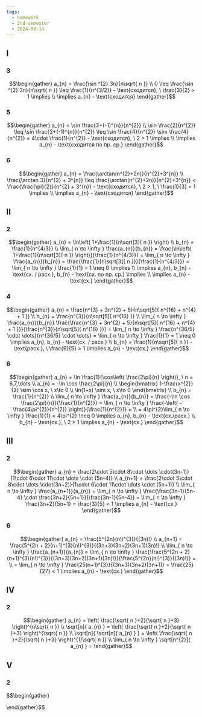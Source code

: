 ```yaml
---
tags:
  - homework
  - 2nd-semester
  - 2024-09-14
---
```

## I

### 3

$$\begin{gather}
a_{n} = \frac{\sin ^{2} 3n}{n\sqrt{ n }} \\
0 \leq \frac{\sin ^{2} 3n}{n\sqrt{ n }} \leq \frac{1}{n^{3/2}} - \text{сходится}, \ \frac{3}{2} > 1 \implies \\
\implies a_{n} - \text{сходится}
\end{gather}$$

### 5

$$\begin{gather}
a_{n} = \sin \frac{3+(-1)^{n}}{n^{2}} \\
\sin \frac{2}{n^{2}} \leq \sin \frac{3+(-1)^{n}}{n^{2}} \leq \sin \frac{4}{n^{2}} \sim \frac{4}{n^{2}} = 4\cdot \frac{1}{n^{2}} - \text{сходится}, \ 2 > 1 \implies \\
\implies a_{n} - \text{сходится по пр. ср.}
\end{gather}$$

### 6

$$\begin{gather}
a_{n} = \frac{\arctan(n^{2}+2n)}{n^{2}+3^{n}} \\
\frac{\arctan 3}{n^{2} + 3^{n}} \leq \frac{\arctan(n^{2}+2n)}{n^{2}+3^{n}} < \frac{\frac{\pi}{2}}{n^{2} + 3^{n}} - \text{сходится}, \ 2 > 1, \ \frac{1}{3} < 1 \implies \\
\implies a_{n} - \text{сходится}
\end{gather}$$

## II

### 2

$$\begin{gather}
a_{n} = \ln\left( 1+\frac{1}{n\sqrt[3]{ n }} \right) \\
b_{n} = \frac{1}{n^{4/3}} \\
\lim_{ n \to \infty } \frac{a_{n}}{b_{n}} = \frac{\ln\left( 1+\frac{1}{n\sqrt[3]{ n }} \right)}{\frac{1}{n^{4/3}}} = \lim_{ n \to \infty } \frac{a_{n}}{b_{n}} = \frac{\frac{1}{n\sqrt[3]{ n }}}{\frac{1}{n^{4/3}}} = \lim_{ n \to \infty }  \frac{1}{1} = 1 \neq 0 \implies \\
\implies a_{n}, b_{n} - \text{сх. / расх.}, b_{n} - \text{сх. по пр. ср.} \implies \\
\implies a_{n} - \text{сх.}
\end{gather}$$

### 4

$$\begin{gather}
a_{n} = \frac{n^{3} + 3n^{2} + 5}{n\sqrt[5]{ n^{16} + n^{4} + 1 }} \\
b_{n} = \frac{n^{3}}{n\sqrt[5]{ n^{16} }} \\
\lim_{ n \to \infty } \frac{a_{n}}{b_{n}} \frac{\frac{n^{3} + 3n^{2} + 5}{n\sqrt[5]{ n^{16} + n^{4} + 1 }}}{\frac{n^{3}}{n\sqrt[5]{ n^{16} }}} = \lim_{ n \to \infty } \frac{n^{36/5} \cdot \dots}{n^{36/5} \cdot \dots} = \lim_{ n \to \infty } \frac{1}{1} = 1 \neq 0 \implies a_{n}, b_{n} - \text{сх. / расх.} \\
b_{n} = \frac{1}{n\sqrt[5]{ n }} - \text{расх.}, \ \frac{6}{5} > 1 \implies a_{n} - \text{сх.}
\end{gather}$$

### 6

$$\begin{gather}
a_{n} = \ln \frac{1}{\cos\left( \frac{2\pi}{n} \right)}, \ n = 6,7,\dots \\
a_{n} = -\ln \cos \frac{2\pi}{n} \\
\begin{bmatrix}
1-\frac{x^{2}}{2} \sim \cos x, \ x\to 0 \\
\ln(1+x) \sim x, \ x\to 0
\end{bmatrix} \\
b_{n} = \frac{1}{n^{2}} \\
\lim_{ n \to \infty } \frac{a_{n}}{b_{n}} = \frac{-\ln \cos \frac{2\pi}{n}}{\frac{1}{n^{2}}} = \lim_{ n \to \infty } \frac{-\left( -\frac{4\pi^{2}}{n^{2}} \right)}{\frac{1}{n^{2}}} = \\
= 4\pi^{2}\lim_{ n \to \infty } \frac{1}{1} = 4\pi^{2} \neq 0 \implies a_{n}, b_{n} - \text{сх./расх.} \\
b_{n} - \text{сх.}, \ 2 > 1 \implies a_{n} - \text{сх.}
\end{gather}$$

## III

### 2

$$\begin{gather}
a_{n} = \frac{2\cdot 5\cdot 8\cdot \dots \cdot(3n-1)}{1\cdot 6\cdot 11\cdot \dots \cdot (5n-4)} \\
a_{n+1} = \frac{2\cdot 5\cdot 8\cdot \dots \cdot(3n+2)}{1\cdot 6\cdot 11\cdot \dots \cdot (5n+1)} \\
\lim_{ n \to \infty } \frac{a_{n+1}}{a_{n}} = \lim_{ n \to \infty } \frac{\frac{3n-1}{5n-4} \cdot \frac{3n+2}{5n+1}}{\frac{3n-1}{5n-4}} = \lim_{ n \to \infty } \frac{3n+2}{5n+1} = \frac{3}{5} < 1 \implies a_{n} - \text{сх.}
\end{gather}$$

### 6

$$\begin{gather}
a_{n} = \frac{5^{2n}(n!)^{3}}{(3n)!} \\
a_{n+1} = \frac{5^{2n + 2}(n+1)^{3}(n!)^{3}}{(3n+3)(3n+2)(3n+1)(3n)!} \\
\lim_{ n \to \infty } \frac{a_{n+1}}{a_{n}} = \lim_{ n \to \infty } \frac{\frac{5^{2n + 2}(n+1)^{3}(n!)^{3}}{(3n+3)(3n+2)(3n+1)(3n)!}}{\frac{5^{2n}(n!)^{3}}{(3n)!}} = \\
= \lim_{ n \to \infty } \frac{25(n+1)^{3}}{(3n+3)(3n+2)(3n+1)} = \frac{25}{27} < 1 \implies a_{n} - \text{сх.}
\end{gather}$$

## IV

### 2

$$\begin{gather}
a_{n} = \left( \frac{\sqrt{ n }+2}{\sqrt{ n }+3} \right)^{n\sqrt{ n }} \\
\sqrt[n]{ a_{n} } = \left( \frac{\sqrt{ n }+2}{\sqrt{ n }+3} \right)^{\sqrt{ n }} \\
\sqrt[n]{ \sqrt[n]{ a_{n} } } = \left( \frac{\sqrt{ n }+2}{\sqrt{ n }+3} \right)^{1/\sqrt{ n }} \\
\lim_{ n \to \infty } \sqrt[n^{2}]{ a_{n} } = 
\end{gather}$$

## V

### 2

$$\begin{gather}

\end{gather}$$